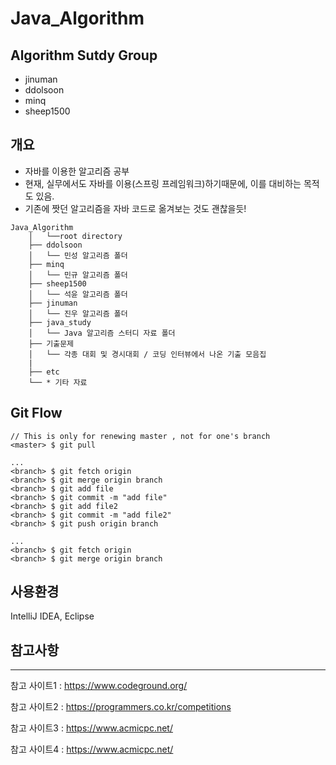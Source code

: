 ﻿# Java_Algorithm
## Algorithm Sutdy Group
- jinuman
- ddolsoon
- minq
- sheep1500

## 개요
- 자바를 이용한 알고리즘 공부
- 현재, 실무에서도 자바를 이용(스프링 프레임워크)하기때문에, 이를 대비하는 목적도 있음.
- 기존에 짯던 알고리즘을 자바 코드로 옮겨보는 것도 괜찮을듯!
```
Java_Algorithm
    │   └──root directory
    ├── ddolsoon
    │   └── 민성 알고리즘 폴더
    ├── minq
    │   └── 민규 알고리즘 폴더
    ├── sheep1500
    │   └── 석윤 알고리즘 폴더
    ├── jinuman
    │   └── 진우 알고리즘 폴더
    ├── java_study
    │   └── Java 알고리즘 스터디 자료 폴더
    ├── 기출문제
    │   └── 각종 대회 및 경시대회 / 코딩 인터뷰에서 나온 기출 모음집  
    |
    ├── etc
	└── * 기타 자료

```

## Git Flow

```
// This is only for renewing master , not for one's branch
<master> $ git pull

...
<branch> $ git fetch origin
<branch> $ git merge origin branch
<branch> $ git add file
<branch> $ git commit -m "add file"
<branch> $ git add file2
<branch> $ git commit -m "add file2"
<branch> $ git push origin branch

...
<branch> $ git fetch origin
<branch> $ git merge origin branch
```

## 사용환경
IntelliJ IDEA, Eclipse

## 참고사항
----

참고 사이트1 : https://www.codeground.org/

참고 사이트2 : https://programmers.co.kr/competitions

참고 사이트3 : https://www.acmicpc.net/

참고 사이트4 : https://www.acmicpc.net/

